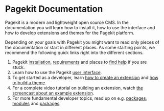 # Pagekit Documentation

<p class="uk-article-lead">Pagekit is a modern and lightweight open source CMS. In the documentation you will learn how to install it, how to use the interface and how to develop extensions and themes for the Pagekit platform.</p>

Depending on your goals with Pagekit you might want to read only pieces of the documentation or start in different places. As some starting points, we recommend the following quick links right into the different sections.

1. Pagekit [installation](installation.md), [requirements](requirements.md) and places to [find help](../getting-started/getting-help.md) if you are stuck.
2. Learn how to use the Pagekit [user interface](../user-interface/dashboard.md).
3. To get started as a developer, learn [how to create an extension](../tutorials/extension.md) and [how to build a theme](../tutorials/theme.md).
4. For a complete video tutorial on building an extension, watch [the screencast about an example extension](../tutorials/extension.md).
5. For more fundamental developer topics, read up on e.g. [packages](../developer/packages.md), [modules](../developer/packages.md) and [packages](../developer/routing.md).
